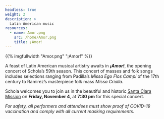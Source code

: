 ```yaml
---
headless: true
weight: 2
description: >
  Latin American music
resources:
  - name: Amor.png
    src: /home/Amor.png
    title: ¡Amor!
---
```


{{% imgfullwidth "Amor.png" "¡Amor!" %}}

A feast of Latin American musical artistry awaits in _**¡Amor!**_, the opening concert of Schola&rsquo;s 59th season. This concert of masses and folk songs
includes selections ranging from Padilla&rsquo;s _Missa Ego Flos Campi_ of the 17th century to Ramirez&rsquo;s masterpiece folk mass _Missa Criolla_.

Schola welcomes you to join us in the beautiful and historic 
<a href="https://www.google.com/maps/place/Mission+Santa+Clara+de+As%C3%ADs/@37.3499521,-121.9581175,14z/data=!4m13!1m7!3m6!1s0x808fcbae8e12c5ab:0xd6a268491912ee57!2s500+El+Camino+Real,+Santa+Clara,+CA+95053!3b1!8m2!3d37.3499521!4d-121.940608!3m4!1s0x0:0xc94ed6f080bbaa15!8m2!3d37.3492344!4d-121.9415662" target="_blank">Santa Clara Mission</a> on **Friday, November 4**, at **7:30 pm** for this special concert.

 _For safety, all performers and attendees must show proof of COVID-19 vaccination and comply with all current masking requirements._
